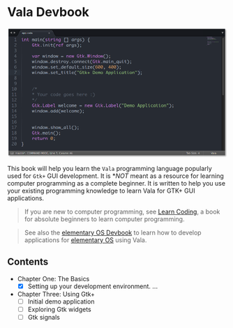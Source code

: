# Vala Devbook

![Vala Devbook](images/demo-code.png)

This book will help you learn the `Vala` programming language popularly used for `Gtk+` GUI development. It is **NOT* meant as a resource for learning computer programming as a complete beginner. It is written to help you use your existing programming knowledge to learn Vala for GTK+ GUI applications. 

> If you are new to computer programming, see [Learn Coding](https://github.com/aberba/learn-coding), a book for absolute beginners to learn computer programming. 

> See also the [elementary OS Devbook](https://github.com/aberba/elementaryOS-devbook) to learn how to develop applications for [elementary OS](https://elementary.io) using Vala. 


## Contents

* Chapter One: The Basics
    - [x] Setting up your development environment.
...

* Chapter Three: Using Gtk+
    - [ ] Initial demo application
    - [ ] Exploring Gtk widgets
    - [ ] Gtk signals